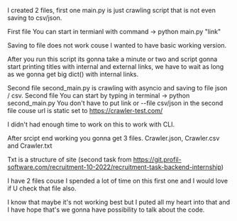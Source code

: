 I created 2 files, first one main.py is just crawling script that is not even saving to csv/json.

First file You can start in termianl with command -> python main.py "link"

Saving to file does not work couse I wanted to have basic working version. 

After you run this script its gonna take a minute or two and script gonna start printing titles with internal and external links, we have to wait as long as we gonna get big dict() with internal links. 

Second file second_main.py is crawling with asyncio and saving to file json / csv.
Second file You can start by typing in terminal -> python second_main.py 
You don't have to put link or --file csv/json in the second file couse url is static set to https://crawler-test.com/ 

I didn't had enough time to work on this to work with CLI. 

After srcipt end working you gonna get 3 files.
Crawler.json, Crawler.csv and Crawler.txt

Txt is a structure of site (second task from https://git.profil-software.com/recruitment-10-2022/recruitment-task-backend-internship)


I have 2 files couse I spended a lot of time on this first one and I would love if U check that file also. 

I know that maybe it's not working best but I puted all my heart into that and I have hope that's we gonna have possibility to talk about the code. 
